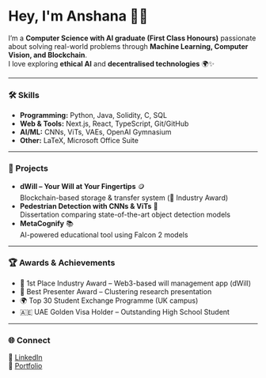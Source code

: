 # Hey, I'm Anshana 👩‍💻

I’m a **Computer Science with AI graduate (First Class Honours)** passionate about solving real-world problems through **Machine Learning, Computer Vision, and Blockchain**.  
I love exploring **ethical AI** and **decentralised technologies** 🌍✨  

---

### 🛠️ Skills
- **Programming:** Python, Java, Solidity, C, SQL  
- **Web & Tools:** Next.js, React, TypeScript, Git/GitHub  
- **AI/ML:** CNNs, ViTs, VAEs, OpenAI Gymnasium  
- **Other:** LaTeX, Microsoft Office Suite  

---

### 📂 Projects
- **dWill – Your Will at Your Fingertips** 🪙  
  Blockchain-based storage & transfer system (🥇 Industry Award)  
- **Pedestrian Detection with CNNs & ViTs** 🚦  
  Dissertation comparing state-of-the-art object detection models  
- **MetaCognify** 📚  
  AI-powered educational tool using Falcon 2 models  

---

### 🏆 Awards & Achievements
- 🥇 1st Place Industry Award – Web3-based will management app (dWill)  
- 🎤 Best Presenter Award – Clustering research presentation  
- 🌍 Top 30 Student Exchange Programme (UK campus)  
- 🇦🇪 UAE Golden Visa Holder – Outstanding High School Student  

---

### 🌐 Connect
🔗 [LinkedIn](https://linkedin.com/in/anshana-manoharan)  
💼 [Portfolio](#)  

